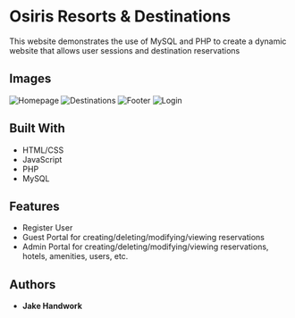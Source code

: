 # Osiris Resorts & Destinations

This website demonstrates the use of MySQL and PHP to create a dynamic website that allows user sessions and destination reservations

## Images

![Homepage](https://cloud.githubusercontent.com/assets/6667903/25603647/7b83d12e-2ecb-11e7-8bbb-883e22cca029.PNG)
![Destinations](https://cloud.githubusercontent.com/assets/6667903/25603668/c17db6a4-2ecb-11e7-90ad-d654a5bfe2dd.PNG)
![Footer](https://cloud.githubusercontent.com/assets/6667903/25603675/cbff4048-2ecb-11e7-97b5-f78f78b36352.PNG)
![Login](https://cloud.githubusercontent.com/assets/6667903/25603684/d7499e08-2ecb-11e7-8d4b-77ef3563ebeb.PNG)

## Built With

* HTML/CSS
* JavaScript
* PHP
* MySQL

## Features

* Register User
* Guest Portal for creating/deleting/modifying/viewing reservations
* Admin Portal for creating/deleting/modifying/viewing reservations, hotels, amenities, users, etc.

## Authors

* **Jake Handwork** 